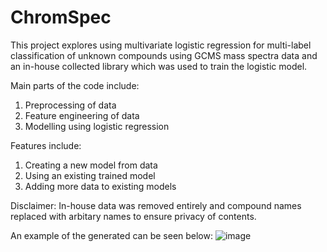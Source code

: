 # ChromSpec
This project explores using multivariate logistic regression for multi-label classification of unknown compounds using GCMS mass spectra data and an in-house collected library which was used to train the logistic model. 

Main parts of the code include:
1. Preprocessing of data
2. Feature engineering of data
3. Modelling using logistic regression

Features include:
1. Creating a new model from data
2. Using an existing trained model
3. Adding more data to existing models 

Disclaimer: In-house data was removed entirely and compound names replaced with arbitary names to ensure privacy of contents.

An example of the generated can be seen below:
![image](https://github.com/nigelmaxwee/ChromSpec/assets/122780978/53a676de-c4eb-4aa5-81c2-b4b76a594bab)
